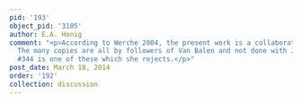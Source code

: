 ```yaml
---
pid: '193'
object_pid: '3105'
author: E.A. Honig
comment: "<p>According to Werche 2004, the present work is a collaboration with Jan.
  The many copies are all by followers of Van Balen and not done with Jan. Ertz 1979
  #344 is one of these which she rejects.</p>"
post_date: March 18, 2014
order: '192'
collection: discussion
---
```

